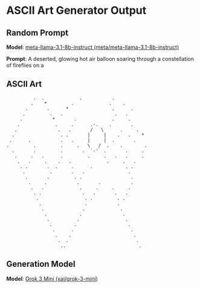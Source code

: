 # ASCII Art Generator Output

## Random Prompt

**Model**: [meta-llama-3.1-8b-instruct (meta/meta-llama-3.1-8b-instruct)](https://github.com/marketplace/models/azureml-meta/Meta-Llama-3-1-8B-Instruct)

**Prompt**: A deserted, glowing hot air balloon soaring through a constellation of fireflies on a

## ASCII Art

```
          .  .             .           .                
         .    *         .             .    .            
       .       .      *                .      .         
      .         .   .                   .   .           
     .           *       .             .     .          
    .             .     .      .-.    .       .         
   .               .   .       /   \      .     .        
  .                 . .       |     |    .   .    *      
 .      .           .   .     |     |  .       .         
.         .         .     .   \   /  .    .        .     
  .       .         .       .  `-'  .       .     .      
   .     .   .      .         .     .   .   .     .      
    .   .     .    .   .             .     .   .         
     . .       .  .     .      .            . .          
      .         .       .   .                .           
       .       .         . .                  .          
        .     .           .       .           .          
         .   .             .     .     .     .           
          . .               .   .       .   .            
           .                 . .         . .             
            .                .           .               
             .              .             .              
              .            .               .             
               .          .                 .            
                .        .                   .           
                 .      .                     .          
                  .    .                       .         
                   .  .                         .        
                    ..                           .       
```

## Generation Model

**Model**: [Grok 3 Mini (xai/grok-3-mini)](https://github.com/marketplace/models/azureml-xai/grok-3-mini)
